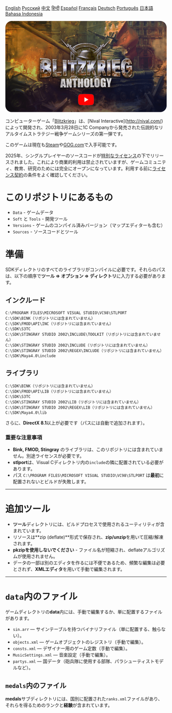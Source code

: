 [English](README.md)        [Русский](README_Russian.md)        [中文](README_Chinese.md)        [हिन्दी](README_Hindi.md)        [Español](README_Spanish.md)        [Français](README_French.md)        [Deutsch](README_German.md)        [Português](README_Portuguese.md)        [日本語](README_Japanese.md)        [Bahasa Indonesia](README_Indonesian.md)

[![Blitzkrieg Trailer](Blitzkrieg.png)](https://www.youtube.com/watch?v=zNxMvTcsJbk)

コンピューターゲーム「[Blitzkrieg](https://wikipedia.org/wiki/Blitzkrieg_(video_game))」は、[Nival Interactive](http://nival.com/)によって開発され、2003年3月28日に1C Companyから発売された伝説的なリアルタイムストラテジー戦争ゲームシリーズの第一弾です。

このゲームは現在も[Steam](https://store.steampowered.com/app/313480/Blitzkrieg_Anthology/)や[GOG.com](https://www.gog.com/en/game/blitzkrieg_anthology)で入手可能です。

2025年、シングルプレイヤーのソースコードが[特別なライセンス](LICENSE.md)の下でリリースされました。これにより商業的利用は禁止されていますが、ゲームコミュニティ、教育、研究のためには完全にオープンになっています。利用する前に[ライセンス契約](LICENSE.md)の条件をよく確認してください。

# このリポジトリにあるもの
- `Data` - ゲームデータ
- `Soft` と `Tools` - 開発ツール
- `Versions` - ゲームのコンパイル済みバージョン（マップエディターも含む）
- `Sources` - ソースコードとツール

# 準備

SDKディレクトリのすべてのライブラリがコンパイルに必要です。それらのパスは、以下の順序で**ツール => オプション => ディレクトリ**に入力する必要があります。

## インクルード
```
C:\PROGRAM FILES\MICROSOFT VISUAL STUDIO\VC98\STLPORT
C:\SDK\BINK（リポジトリには含まれていません）
C:\SDK\FMOD\API\INC（リポジトリには含まれていません）
C:\SDK\S3TC
C:\SDK\STINGRAY STUDIO 2002\INCLUDE\TOOLKIT（リポジトリには含まれていません）
C:\SDK\STINGRAY STUDIO 2002\INCLUDE（リポジトリには含まれていません）
C:\SDK\STINGRAY STUDIO 2002\REGEX\INCLUDE（リポジトリには含まれていません）
C:\SDK\Maya4.0\include
```

## ライブラリ
```
C:\SDK\BINK（リポジトリには含まれていません）
C:\SDK\FMOD\API\LIB（リポジトリには含まれていません）
C:\SDK\S3TC
C:\SDK\STINGRAY STUDIO 2002\LIB（リポジトリには含まれていません）
C:\SDK\STINGRAY STUDIO 2002\REGEX\LIB（リポジトリには含まれていません）
C:\SDK\Maya4.0\lib
```

さらに、**DirectX 8.1**以上が必要です（パスには自動で追加されます）。

### 重要な注意事項

- **Bink, FMOD, Stingray** のライブラリは、このリポジトリには含まれていません。別途ライセンスが必要です。
- **stlport**は、Visual Cディレクトリ内の`include`の隣に配置されている必要があります。
- パス `C:\PROGRAM FILES\MICROSOFT VISUAL STUDIO\VC98\STLPORT` は**最初**に配置されないとビルドが失敗します。

---

# 追加ツール

- **ツール**ディレクトリには、ビルドプロセスで使用されるユーティリティが含まれています。
- リソースは**zip (deflate)**形式で保存され、**zip/unzip**を用いて圧縮/解凍されます。
- **pkzipを使用しないでください** - ファイル名が短縮され、deflateアルゴリズムが使用されません。
- データの一部は別のエディタを作るには不便であるため、頻繁な編集は必要とされず、**XMLエディタ**を用いて手動で編集されます。

---

# `data`内のファイル

ゲームディレクトリの**data**内には、手動で編集するか、単に配置するファイルがあります。

- `sin.arr` — サインテーブルを持つバイナリファイル（単に配置する、触らない）。
- `objects.xml` — ゲームオブジェクトのレジストリ（手動で編集）。
- `consts.xml` — デザイナー用のゲーム定数（手動で編集）。
- `MusicSettings.xml` — 音楽設定（手動で編集）。
- `partys.xml` — 国データ（砲兵隊に使用する部隊、パラシューティストモデルなど）。

## `medals`内のファイル

**medals**サブディレクトリには、国別に配置された`ranks.xml`ファイルがあり、それらを得るためのランクと**経験**が含まれています。
